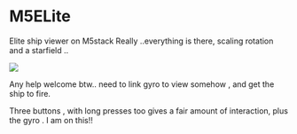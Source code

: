 # M5ELite
Elite ship viewer on M5stack
Really ..everything is there, scaling rotation and a starfield ..

![](https://raw.githubusercontent.com/tobozo/M5ELite/master/M5Elite.gif)

Any help welcome btw.. need to link gyro to view somehow , and get the ship to fire.

Three buttons , with long presses too gives a fair amount of interaction, plus the gyro .
I am on this!!
